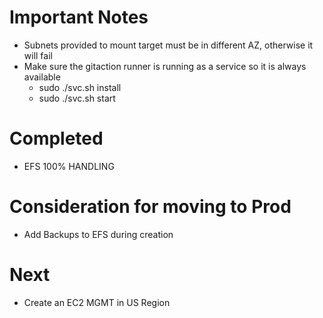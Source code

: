 # Important Notes

- Subnets provided to mount target must be in different AZ, otherwise it will fail
- Make sure the gitaction runner is running as a service so it is always available
  -  sudo ./svc.sh install
  -  sudo ./svc.sh start


# Completed
- EFS 100% HANDLING

# Consideration for moving to Prod
- Add Backups to EFS during creation

# Next  
- Create an EC2 MGMT in US Region
